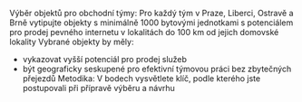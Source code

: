 Výběr objektů pro obchodní týmy:
Pro každý tým v Praze, Liberci, Ostravě a Brně vytipujte objekty s minimálně 1000 bytovými jednotkami s potenciálem pro prodej pevného internetu v lokalitách do 100 km od jejich domovské lokality
Vybrané objekty by měly:
- vykazovat vyšší potenciál pro prodej služeb
- být geograficky seskupené pro efektivní týmovou práci bez zbytečných přejezdů
Metodika:
V bodech vysvětlete klíč, podle kterého jste postupovali při přípravě výběru a návrhu

